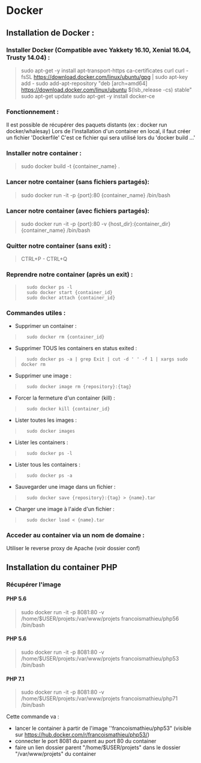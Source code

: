 # Docker

## Installation de Docker :

### Installer Docker (Compatible avec Yakkety 16.10, Xenial 16.04, Trusty 14.04) :

>    sudo apt-get -y install apt-transport-https ca-certificates curl
>    curl -fsSL https://download.docker.com/linux/ubuntu/gpg | sudo apt-key add -
>    sudo add-apt-repository "deb [arch=amd64] https://download.docker.com/linux/ubuntu $(lsb_release -cs) stable"
>    sudo apt-get update
>    sudo apt-get -y install docker-ce

### Fonctionnement :

Il est possible de récupérer des paquets distants (ex : docker run docker/whalesay)
Lors de l'installation d'un container en local, il faut créer un fichier 'Dockerfile'
C'est ce fichier qui sera utilisé lors du 'docker build ...'

### Installer notre container :
>	sudo docker build -t {container_name} .

### Lancer notre container (sans fichiers partagés):
>	sudo docker run -it -p {port}:80 {container_name} /bin/bash

### Lancer notre container (avec fichiers partagés):
>	sudo docker run -it -p {port}:80 -v {host_dir}:{container_dir} {container_name} /bin/bash

### Quitter notre container (sans exit) :
>	CTRL+P - CTRL+Q

### Reprendre notre container (après un exit) :
>    	sudo docker ps -l
>    	sudo docker start {container_id}
>    	sudo docker attach {container_id}

### Commandes utiles :

* Supprimer un container : 
>    	sudo docker rm {container_id}
* Supprimer TOUS les containers en status exited : 
>    	sudo docker ps -a | grep Exit | cut -d ' ' -f 1 | xargs sudo docker rm
* Supprimer une image : 
>    	sudo docker image rm {repository}:{tag}
* Forcer la fermeture d'un container (kill) : 
>    	sudo docker kill {container_id}
* Lister toutes les images : 
>    	sudo docker images
* Lister les containers : 
>    	sudo docker ps -l
* Lister tous les containers : 
>    	sudo docker ps -a
* Sauvegarder une image dans un fichier : 
>    	sudo docker save {repository}:{tag} > {name}.tar
* Charger une image à l'aide d'un fichier : 
>    	sudo docker load < {name}.tar

### Acceder au container via un nom de domaine :

Utiliser le reverse proxy de Apache (voir dossier conf)


## Installation du container PHP 

### Récupérer l'image

#### PHP 5.6
> sudo docker run -it -p 8081:80 -v /home/$USER/projets:/var/www/projets francoismathieu/php56 /bin/bash

#### PHP 5.6
> sudo docker run -it -p 8081:80 -v /home/$USER/projets:/var/www/projets francoismathieu/php53 /bin/bash

#### PHP 7.1
> sudo docker run -it -p 8081:80 -v /home/$USER/projets:/var/www/projets francoismathieu/php71 /bin/bash

Cette commande va :
* lancer le container à partir de l'image ''francoismathieu/php53" (visible sur https://hub.docker.com/r/francoismathieu/php53/)
* connecter le port 8081 du parent au port 80 du container
* faire un lien dossier parent "/home/$USER/projets" dans le dossier "/var/www/projets" du container

